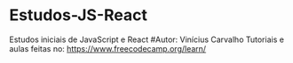 # Estudos-JS-React
Estudos iniciais de JavaScript e React
#Autor: Vinícius Carvalho
Tutoriais e aulas feitas no: https://www.freecodecamp.org/learn/
